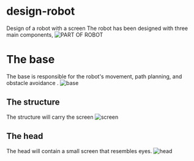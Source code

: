 # design-robot
Design of a robot with a screen The robot has been designed with three main components,
![PART OF ROBOT](https://github.com/m0oje/design-robot/assets/138607426/4a772497-3351-43f2-a250-01e1a9b9c154)
# The base
The base is responsible for the robot's movement, path planning, and obstacle avoidance .
![base](https://github.com/m0oje/design-robot/assets/138607426/bdac9ead-d650-46cc-8ed7-12f4dc4de31e)
## The structure
The structure will carry the screen
![screen](https://github.com/m0oje/design-robot/assets/138607426/1d76e74c-435d-4e27-a1d7-a8cb338f3481)
## The head
The head will contain a small screen that resembles eyes.
![head](https://github.com/m0oje/design-robot/assets/138607426/655a74e1-d714-4ed3-95f6-cab554361fd3)


